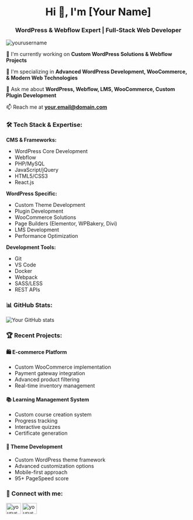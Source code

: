 <h1 align="center">Hi 👋, I'm [Your Name]</h1>
<h3 align="center">WordPress & Webflow Expert | Full-Stack Web Developer</h3>

<p align="left"> <img src="https://komarev.com/ghpvc/?username=yourusername&label=Profile%20views&color=0e75b6&style=flat" alt="yourusername" /> </p>

🔭 I'm currently working on **Custom WordPress Solutions & Webflow Projects**

🌱 I'm specializing in **Advanced WordPress Development, WooCommerce, & Modern Web Technologies**

💬 Ask me about **WordPress, Webflow, LMS, WooCommerce, Custom Plugin Development**

📫 Reach me at **your.email@domain.com**

### 🛠 Tech Stack & Expertise:

**CMS & Frameworks:**
- WordPress Core Development
- Webflow
- PHP/MySQL
- JavaScript/jQuery
- HTML5/CSS3
- React.js

**WordPress Specific:**
- Custom Theme Development
- Plugin Development
- WooCommerce Solutions
- Page Builders (Elementor, WPBakery, Divi)
- LMS Development
- Performance Optimization

**Development Tools:**
- Git
- VS Code
- Docker
- Webpack
- SASS/LESS
- REST APIs

### 📊 GitHub Stats:
![Your GitHub stats](https://github-readme-stats.vercel.app/api?username=yourusername&show_icons=true&theme=radical)

### 🏆 Recent Projects:

#### 🛍️ E-commerce Platform
- Custom WooCommerce implementation
- Payment gateway integration
- Advanced product filtering
- Real-time inventory management

#### 📚 Learning Management System
- Custom course creation system
- Progress tracking
- Interactive quizzes
- Certificate generation

#### 🎨 Theme Development
- Custom WordPress theme framework
- Advanced customization options
- Mobile-first approach
- 95+ PageSpeed score

### 🤝 Connect with me:
<p align="left">
<a href="https://linkedin.com/in/developer-shahroz" target="blank"><img align="center" src="https://raw.githubusercontent.com/rahuldkjain/github-profile-readme-generator/master/src/images/icons/Social/linked-in-alt.svg" alt="yourusername" height="30" width="40" /></a>
<a href="https://www.upwork.com/freelancers/~01409f826242e31456" target="blank"><img align="center" src="https://raw.githubusercontent.com/rahuldkjain/github-profile-readme-generator/master/src/images/icons/Social/upwork.svg" alt="yourusername" height="30" width="40" /></a>
</p>
